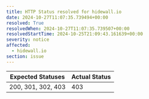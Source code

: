 ```yaml
---
title: HTTP Status resolved for hidewall.io
date: 2024-10-27T11:07:35.739494+00:00
resolved: True
resolvedWhen: 2024-10-27T11:07:35.739507+00:00
resolvedStartTime: 2024-10-25T21:09:43.161639+00:00
severity: notice
affected:
  - hidewall.io
section: issue
---
```


| Expected Statuses | Actual Status  |
|-------------------|----------------|
| 200, 301, 302, 403 | 403 |
